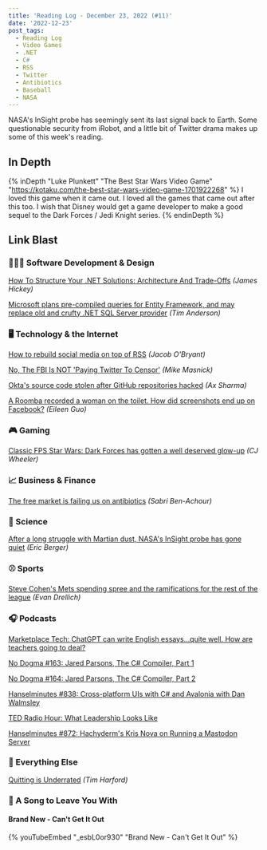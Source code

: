 ```yaml
---
title: 'Reading Log - December 23, 2022 (#11)'
date: '2022-12-23'
post_tags:
  - Reading Log
  - Video Games
  - .NET
  - C#
  - RSS
  - Twitter
  - Antibiotics
  - Baseball
  - NASA
---
```


NASA's InSight probe has seemingly sent its last signal back to Earth. Some questionable security from iRobot, and a little bit of Twitter drama makes up some of this week's reading.
<!-- excerpt -->

## In Depth

{% inDepth "Luke Plunkett" "The Best Star Wars Video Game" "https://kotaku.com/the-best-star-wars-video-game-1701922268" %}
    I loved this game when it came out. I loved all the games that came out after this too. I wish that Disney would get a game developer to make a good sequel to the Dark Forces / Jedi Knight series.
{% endinDepth %}

## Link Blast

### 👨🏼‍💻 Software Development & Design

[How To Structure Your .NET Solutions: Architecture And Trade-Offs](https://www.jamesmichaelhickey.com/how-to-structure-your-dot-net-solutions-design-and-trade-offs/) *(James Hickey)*

[Microsoft plans pre-compiled queries for Entity Framework, and may replace old and crufty .NET SQL Server provider](https://devclass.com/2022/12/22/microsoft-plans-pre-compiled-queries-for-entity-framework-and-may-replace-old-and-crufty-net-sql-server-provider/) *(Tim Anderson)*

### 🖥 Technology & the Internet

[How to rebuild social media on top of RSS](https://tfos.co/p/rebuild-social-media/) *(Jacob O'Bryant)*

[No, The FBI Is NOT 'Paying Twitter To Censor'](https://www.techdirt.com/2022/12/20/no-the-fbi-is-not-paying-twitter-to-censor/) *(Mike Masnick)*

[Okta's source code stolen after GitHub repositories hacked](https://www.bleepingcomputer.com/news/security/oktas-source-code-stolen-after-github-repositories-hacked/) *(Ax Sharma)*

[A Roomba recorded a woman on the toilet. How did screenshots end up on Facebook?](https://www.technologyreview.com/2022/12/19/1065306/roomba-irobot-robot-vacuums-artificial-intelligence-training-data-privacy/) *(Eileen Guo)*

### 🎮 Gaming

[Classic FPS Star Wars: Dark Forces has gotten a well deserved glow-up](https://www.rockpapershotgun.com/classic-fps-star-wars-dark-forces-has-gotten-a-well-deserved-glow-up) *(CJ Wheeler)*

### 📈 Business & Finance

[The free market is failing us on antibiotics](https://www.marketplace.org/2022/12/22/the-free-market-is-failing-us-on-antibiotics/) *(Sabri Ben-Achour)*

### 🔬 Science

[After a long struggle with Martian dust, NASA's InSight probe has gone quiet](https://arstechnica.com/science/2022/12/nasas-insight-lander-has-probably-phoned-home-for-the-last-time/) *(Eric Berger)*

### ⚾ Sports

[Steve Cohen's Mets spending spree and the ramifications for the rest of the league](https://theathletic.com/4026971/2022/12/22/mets-steve-cohen-spending/) *(Evan Drellich)*

### 🎧 Podcasts

[Marketplace Tech: ChatGPT can write English essays...quite well. How are teachers going to deal?](https://www.marketplace.org/shows/marketplace-tech/chatgpt-can-write-english-essays-quite-well-how-are-teachers-going-to-deal/)

[No Dogma #163: Jared Parsons, The C# Compiler, Part 1](https://nodogmapodcast.bryanhogan.net/163-jared-parsons-the-c-compiler-part-1/)

[No Dogma #164: Jared Parsons, The C# Compiler, Part 2](https://nodogmapodcast.bryanhogan.net/164-jared-parsons-the-c-compiler-part-2/)

[Hanselminutes #838: Cross-platform UIs with C# and Avalonia with Dan Walmsley](https://hanselminutes.com/838/cross-platform-uis-with-c-and-avalonia-with-dan-walmsley)

[TED Radio Hour: What Leadership Looks Like](https://www.npr.org/2022/04/28/1095354740/what-leadership-looks-like)

[Hanselminutes #872: Hachyderm's Kris Nova on Running a Mastodon Server](https://hanselminutes.com/872/hachyderms-kris-nova-on-running-a-mastodon-server)

### 🎒 Everything Else

[Quitting is Underrated](https://timharford.com/2022/12/quitting-is-underrated/) *(Tim Harford)*

### 🎵 A Song to Leave You With

#### Brand New - Can't Get It Out

{% youTubeEmbed "_esbL0or930" "Brand New - Can't Get It Out" %}
